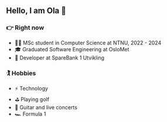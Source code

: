 ## Hello, I am Ola :call_me_hand:

### :point_right: Right now
- :student: MSc student in Computer Science at NTNU, 2022 - 2024
- :mortar_board: Graduated Software Engineering at OsloMet
- :bank: Developer at SpareBank 1 Utvikling

### :golfing: Hobbies 
- :zap: Technology
- :golf: Playing golf
- :guitar: Guitar and live concerts
- :racing_car: Formula 1

<!--
### :hammer_and_wrench:
<a href="https://svelte.dev/"><img alt="Svelte" src="https://user-images.githubusercontent.com/55551449/199609269-088326af-bba6-41bc-854d-c1e4df8620fb.png" width="15%"></img></a>
<a href="http://typescriptlang.org"><img alt="TypeScript" src="https://user-images.githubusercontent.com/55551449/108741600-305d3d00-7537-11eb-88df-439a1ee85ba9.png" width="15%"></img></a>
<a href="https://www.oracle.com/java/technologies/java-se-glance.html"><img alt="java" src="https://user-images.githubusercontent.com/55551449/108740124-9fd22d00-7535-11eb-8fb8-4afde22b3aaa.png" width="15%"></img></a>
<a href="https://www.docker.com"><img alt="docker" src="https://user-images.githubusercontent.com/55551449/199608163-603344e1-3224-436e-9611-e03d2a1a71c5.png" width="15%"></img></a>
<a href="https://playwright.dev/"><img alt="Playwright" src="https://user-images.githubusercontent.com/55551449/199608826-a9c5cdc5-68b8-4972-b403-26f3133a556b.png" width="15%"></img></a>
<a href="https://nodejs.org/"><img alt="Node.js" src="https://user-images.githubusercontent.com/55551449/199609770-629b2233-596e-4d3b-b985-45dd02eed1d1.png" width="15%"></img></a>
-->

<!--
**olagberg/olagberg** is a ✨ _special_ ✨ repository because its `README.md` (this file) appears on your GitHub profile.

Here are some ideas to get you started:

- 🔭 I’m currently working on ...
- 🌱 I’m currently learning ...
- 👯 I’m looking to collaborate on ...
- 🤔 I’m looking for help with ...
- 💬 Ask me about ...
- 📫 How to reach me: ...
- 😄 Pronouns: ...
- ⚡ Fun fact: ...


### :soon: My future plans
- :triangular_ruler: 
-->
